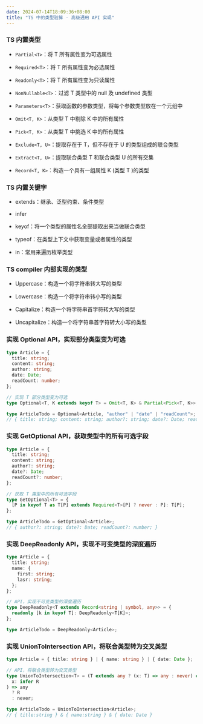 ```yaml
---
date: 2024-07-14T18:09:36+08:00
title: "TS 中的类型验算 - 高级通用 API 实现"
---
```


### TS 内置类型

- `Partial<T>`：将 T 所有属性变为可选属性

- `Required<T>`：将 T 所有属性变为必选属性

- `Readonly<T>`：将 T 所有属性变为只读属性

- `NonNullable<T>`：过滤 T 类型中的 null 及 undefined 类型

- `Parameters<T>`：获取函数的参数类型，将每个参数类型放在一个元组中

- `Omit<T, K>`：从类型 T 中剔除 K 中的所有属性

- `Pick<T, K>`：从类型 T 中挑选 K 中的所有属性

- `Exclude<T, U>`：提取存在于 T，但不存在于 U 的类型组成的联合类型

- `Extract<T, U>`：提取联合类型 T 和联合类型 U 的所有交集

- `Record<T, K>`：构造一个具有一组属性 K (类型 T )的类型

### TS 内置关键字

- extends：继承、泛型约束、条件类型

- infer

- keyof：将一个类型的属性名全部提取出来当做联合类型

- typeof：在类型上下文中获取变量或者属性的类型

- in：常用来遍历枚举类型

### TS compiler 内部实现的类型

- Uppercase：构造一个将字符串转大写的类型

- Lowercase：构造一个将字符串转小写的类型

- Capitalize：构造一个将字符串首字符转大写的类型

- Uncapitalize：构造一个将字符串首字符转大小写的类型

### 实现 Optional API，实现部分类型变为可选

```ts
type Article = {
  title: string;
  content: string;
  author: string;
  date: Date;
  readCount: number;
};

// 实现 T 部分类型变为可选
type Optional<T, K extends keyof T> = Omit<T, K> & Partial<Pick<T, K>>;

type ArticleTodo = Optional<Article, "author" | "date" | "readCount">;
// { title: string; content: string; author?: string; date?: Date; readCount?: number; }
```

### 实现 GetOptional API，获取类型中的所有可选字段

```ts
type Article = {
  title: string;
  content: string;
  author?: string;
  date?: Date;
  readCount?: number;
};

// 获取 T 类型中的所有可选字段
type GetOptional<T> = {
  [P in keyof T as T[P] extends Required<T>[P] ? never : P]: T[P];
};

type ArticleTodo = GetOptional<Article>;
// { author?: string; date?: Date; readCount?: number; }
```

### 实现 DeepReadonly API，实现不可变类型的深度遍历

```ts
type Article = {
  title: string;
  name: {
    first: string;
    lasr: string;
  };
};

// API，实现不可变类型的深度遍历
type DeepReadonly<T extends Record<string | symbol, any>> = {
  readonly [k in keyof T]: DeepReadonly<T[K]>;
};

type ArticleTodo = DeepReadonly<Article>;
```

### 实现 UnionToIntersection API，将联合类型转为交叉类型

```ts
type Article = { title: string } | { name: string } | { date: Date };

// API，将联合类型转为交叉类型
type UnionToIntersection<T> = (T extends any ? (x: T) => any : never) extends (
  x: infer R
) => any
  ? R
  : never;

type ArticleTodo = UnionToIntersection<Article>;
// { title:string } & { name:string } & { date: Date }
```
